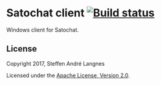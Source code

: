 ﻿# Satochat client [![Build status](https://ci.appveyor.com/api/projects/status/jc00upwtbqjb9pre/branch/master?svg=true)](https://ci.appveyor.com/project/SteffenL/satochat-client-windows/branch/master)

Windows client for Satochat.

## License

Copyright 2017, Steffen André Langnes

Licensed under the [Apache License, Version 2.0](http://www.apache.org/licenses/LICENSE-2.0).
